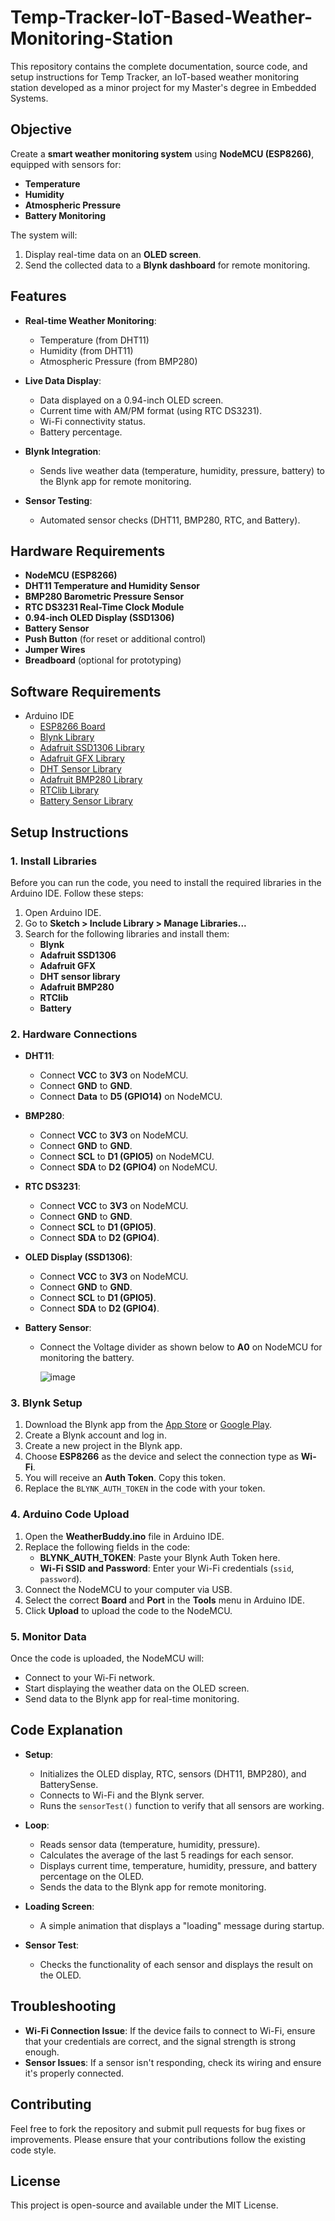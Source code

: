 # Temp-Tracker-IoT-Based-Weather-Monitoring-Station
This repository contains the complete documentation, source code, and setup instructions for Temp Tracker, an IoT-based weather monitoring station developed as a minor project for my Master's degree in Embedded Systems.

## Objective  

Create a **smart weather monitoring system** using **NodeMCU (ESP8266)**, equipped with sensors for:  
- **Temperature**  
- **Humidity**  
- **Atmospheric Pressure**  
- **Battery Monitoring**  

The system will:  
1. Display real-time data on an **OLED screen**.  
2. Send the collected data to a **Blynk dashboard** for remote monitoring.  

## Features

- **Real-time Weather Monitoring**:
  - Temperature (from DHT11)
  - Humidity (from DHT11)
  - Atmospheric Pressure (from BMP280)
  
- **Live Data Display**:
  - Data displayed on a 0.94-inch OLED screen.
  - Current time with AM/PM format (using RTC DS3231).
  - Wi-Fi connectivity status.
  - Battery percentage.

- **Blynk Integration**:
  - Sends live weather data (temperature, humidity, pressure, battery) to the Blynk app for remote monitoring.

- **Sensor Testing**:
  - Automated sensor checks (DHT11, BMP280, RTC, and Battery).

## Hardware Requirements

- **NodeMCU (ESP8266)**
- **DHT11 Temperature and Humidity Sensor**
- **BMP280 Barometric Pressure Sensor**
- **RTC DS3231 Real-Time Clock Module**
- **0.94-inch OLED Display (SSD1306)**
- **Battery Sensor**
- **Push Button** (for reset or additional control)
- **Jumper Wires**
- **Breadboard** (optional for prototyping)

## Software Requirements

- Arduino IDE
  - [ESP8266 Board](https://github.com/esp8266/Arduino)
  - [Blynk Library](https://github.com/blynkkk/blynk-library)
  - [Adafruit SSD1306 Library](https://github.com/adafruit/Adafruit_SSD1306)
  - [Adafruit GFX Library](https://github.com/adafruit/Adafruit-GFX-Library)
  - [DHT Sensor Library](https://github.com/adafruit/DHT-sensor-library)
  - [Adafruit BMP280 Library](https://github.com/adafruit/Adafruit_BMP280_Library)
  - [RTClib Library](https://github.com/adafruit/RTClib)
  - [Battery Sensor Library](https://github.com/haoyul/Battery)


## Setup Instructions

### 1. Install Libraries
Before you can run the code, you need to install the required libraries in the Arduino IDE. Follow these steps:

1. Open Arduino IDE.
2. Go to **Sketch > Include Library > Manage Libraries...**
3. Search for the following libraries and install them:
   - **Blynk**
   - **Adafruit SSD1306**
   - **Adafruit GFX**
   - **DHT sensor library**
   - **Adafruit BMP280**
   - **RTClib**
   - **Battery**

### 2. Hardware Connections

- **DHT11**:
  - Connect **VCC** to **3V3** on NodeMCU.
  - Connect **GND** to **GND**.
  - Connect **Data** to **D5 (GPIO14)** on NodeMCU.

- **BMP280**:
  - Connect **VCC** to **3V3** on NodeMCU.
  - Connect **GND** to **GND**.
  - Connect **SCL** to **D1 (GPIO5)** on NodeMCU.
  - Connect **SDA** to **D2 (GPIO4)** on NodeMCU.

- **RTC DS3231**:
  - Connect **VCC** to **3V3** on NodeMCU.
  - Connect **GND** to **GND**.
  - Connect **SCL** to **D1 (GPIO5)**.
  - Connect **SDA** to **D2 (GPIO4)**.

- **OLED Display (SSD1306)**:
  - Connect **VCC** to **3V3** on NodeMCU.
  - Connect **GND** to **GND**.
  - Connect **SCL** to **D1 (GPIO5)**.
  - Connect **SDA** to **D2 (GPIO4)**.

- **Battery Sensor**:
  - Connect the Voltage divider as shown below to **A0** on NodeMCU for monitoring the battery.
 
    ![image](https://github.com/user-attachments/assets/2b396435-270f-4f8d-aa90-b5ea23f769f1)


### 3. Blynk Setup

1. Download the Blynk app from the [App Store](https://apps.apple.com) or [Google Play](https://play.google.com/store).
2. Create a Blynk account and log in.
3. Create a new project in the Blynk app.
4. Choose **ESP8266** as the device and select the connection type as **Wi-Fi**.
5. You will receive an **Auth Token**. Copy this token.
6. Replace the `BLYNK_AUTH_TOKEN` in the code with your token.

### 4. Arduino Code Upload

1. Open the **WeatherBuddy.ino** file in Arduino IDE.
2. Replace the following fields in the code:
   - **BLYNK_AUTH_TOKEN**: Paste your Blynk Auth Token here.
   - **Wi-Fi SSID and Password**: Enter your Wi-Fi credentials (`ssid`, `password`).
3. Connect the NodeMCU to your computer via USB.
4. Select the correct **Board** and **Port** in the **Tools** menu in Arduino IDE.
5. Click **Upload** to upload the code to the NodeMCU.

### 5. Monitor Data

Once the code is uploaded, the NodeMCU will:
- Connect to your Wi-Fi network.
- Start displaying the weather data on the OLED screen.
- Send data to the Blynk app for real-time monitoring.

## Code Explanation

- **Setup**:
  - Initializes the OLED display, RTC, sensors (DHT11, BMP280), and BatterySense.
  - Connects to Wi-Fi and the Blynk server.
  - Runs the `sensorTest()` function to verify that all sensors are working.
  
- **Loop**:
  - Reads sensor data (temperature, humidity, pressure).
  - Calculates the average of the last 5 readings for each sensor.
  - Displays current time, temperature, humidity, pressure, and battery percentage on the OLED.
  - Sends the data to the Blynk app for remote monitoring.
  
- **Loading Screen**:
  - A simple animation that displays a "loading" message during startup.

- **Sensor Test**:
  - Checks the functionality of each sensor and displays the result on the OLED.

## Troubleshooting

- **Wi-Fi Connection Issue**: If the device fails to connect to Wi-Fi, ensure that your credentials are correct, and the signal strength is strong enough.
- **Sensor Issues**: If a sensor isn't responding, check its wiring and ensure it's properly connected.

## Contributing

Feel free to fork the repository and submit pull requests for bug fixes or improvements. Please ensure that your contributions follow the existing code style.

## License

This project is open-source and available under the MIT License.
